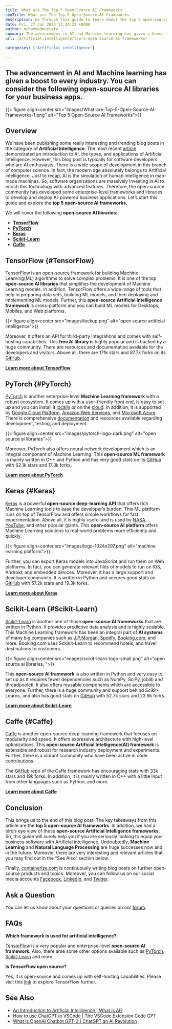 ```yaml
---
title: What are The Top 5 Open-Source AI Frameworks
seoTitle: What are The Top 5 Open-Source AI Frameworks
description: Go through this guide to learn about the top 5 open-source AI frameworks. All these frameworks are free, self-hosted and make your business app intelligent.
date: Fri, 27 Jan 2023 12:24:22 +0000
author: muhammadmustafa
summary: The advancement in AI and Machine learning has given a boost to every industry. You can consider the following open-source AI libraries for your business apps.
url: /artificial-intelligence/top-5-open-source-ai-frameworks/

categories: ['Artificial intelligence']

---
```

## The advancement in AI and Machine learning has given a boost to every industry. You can consider the following open-source AI libraries for your business apps.

{{< figure align=center src="images/What-are-Top-5-Open-Source-AI-Frameworks-1.png" alt="Top 5 Open-Source AI Frameworks">}}  

## Overview

We have been publishing some really interesting and trending blog posts in the category of **Artificial Intelligence**. The most recent [article][1] demonstrated an introduction to AI, the types, and applications of Artificial Intelligence. However, this blog post is typically for software developers who are AI enthusiasts. There is a wide scope of development in this branch of computer science. In fact, the modern age absolutely belongs to Artificial intelligence. Just to recap, AI is the simulation of human intelligence in man-made machines. So, software organizations are massively investing in AI to enrich this technology with advanced features. Therefore, the open-source community has developed some enterprise-level frameworks and libraries to develop and deploy AI-powered business applications. Let’s start this guide and explore the **top 5 open-source AI frameworks.**

We will cover the following **open-source AI libraries:**

  * **[TensorFlow][2]**
  * **[PyTorch][3]**
  * **[Keras][4]**
  * **[Scikit-Learn][5]**
  * **[Caffe][6]**

## TensorFlow  {#TensorFlow}

[TensorFlow][7] is an open-source framework for building Machine Learning(ML) algorithms to solve complex problems. It is one of the top **open-source AI libraries** that simplifies the development of Machine Learning models. In addition, TensorFlow offers a wide range of tools that help in preparing data sets, building ML models, and then deploying and implementing ML models. Further, this **open-source Artificial Intelligence framework** is cross-platform and you can build ML models for Desktops, Mobiles, and Web platforms.

{{< figure align=center src="images/lockup.png" alt="open source artificial intelligence">}}  

Moreover, it offers an API for third-party integrations and comes with self-hosting capabilities. This **free AI library i**s highly popular and is backed by a huge community. There are resources and documentation available for the developers and visitors. Above all, there are 171k stars and 87.7k forks on its [GitHub][8]. 

[**Learn more about TensorFlow**][7]

## PyTorch {#PyTorch}

[PyTorch][9] is another enterprise-level **Machine Learning framework** with a robust ecosystem. It comes up with a user-friendly front end, is easy to set up and you can install it [locally][10] or on the [cloud][11]. In addition, it is supported by [Google Cloud Platform][12], [Amazon Web Services][13], and [Microsoft Azure][14]. There is comprehensive [documentation][15] and resources available regarding development, testing, and deployment. 

{{< figure align=center src="images/pytorch-logo-dark.png" alt="open source ai libraries">}}  

Moreover, PyTorch also offers neural network development which is an integral component of Machine Learning. This **open-source ML framework** is mainly written in C++ and Python and has very good stats on its [GitHub][16] with 62.1k stars and 17.3k forks. 

**[Learn more about PyTorch][9]**

## Keras {#Keras}

[Keras][17] is a powerful **open-source deep-learning API** that offers rich Machine Learning tools to ease the developer’s burden. This ML platform runs on top of TensorFlow and offers simple workflows for fast experimentation. Above all, it is highly useful and is used by [NASA][18], [YouTube][19], and other popular giants. This **open-source AI platform** offers Machine Learning solutions to real-world problems more efficiently and quickly. 

{{< figure align=center src="images/logo-1024x297.png" alt="machine learning platform">}}  

Further, you can export Keras models into JavaScript and run them on Web platforms. In fact, you can generate relevant files of models to run on IOS, Android, and embedded devices. Moreover, it has a large support and developer community. It is written in Python and secures good stats on [GitHub][20] with 57.2k stars and 19.3k forks.

**[Learn more about Keras][21]**

## Scikit-Learn {#Scikit-Learn}

[Scikit-Learn][22] is another one of those **open-source AI frameworks** that are written in Python. It provides predictive data analysis and is highly scalable. This Machine Learning framework has been an integral part of **AI systems** of many big companies such as [J.P.Morgan][23], [Spotify][24], [Booking.com][25], and more. Booking.com uses Sckikit-Learn to recommend hotels, and travel destinations to customers.

{{< figure align=center src="images/scikit-learn-logo-small.png" alt="open source ai libraries, ">}}  

This **open-source AI framework** is also written in Python and very easy to set up as it requires fewer dependencies such as NumPy, SciPy, joblib and threadpoolctl. It also offers reusable components which are accessible to everyone. Further, there is a huge community and support behind Scikit-Learns, and also has good stats on [GitHub][26] with 52.7k stars and 23.9k forks. 

**[Learn more about Scikit-Learn][22]**

## Caffe {#Caffe}

[Caffe][27] is another open-source deep-learning framework that focuses on modularity and speed. It offers expressive architecture with high-level optimizations. This **open-source Artificial Intelligence(AI) framework** is extensible and robust for research industry deployment and experiments. Further, there is a vibrant community who have been active in code contributions. 

The [GitHub][28] repo of the Caffe framework has encouraging stats with 33k stars and 19k forks. In addition, it is mainly written in C++ with a little input from other languages such as Python, and more. 

[**Learn more about Caffe**][27]

## Conclusion

This brings us to the end of this blog post. The key takeaways from this article are the **top 5 open-source AI frameworks**. In addition, we had a bird’s eye view of these **open-source Artificial Intelligence frameworks**. So, this guide will surely help you if you are seriously looking to equip your business software with Artificial intelligence. Undoubtedly, **Machine Learning** and **Natural Language Processing** are huge successes now and in the future. Moreover, there are very interesting and relevant articles that you may find out in the “See Also” section below. 

Finally, [containerize.com][29] is continuously writing blog posts on further open-source products and topics. Moreover, you can follow us on our social media accounts [Facebook][30], [LinkedIn][31], and [Twitter][32].

## Ask a Question

You can let us know about your questions or queries on our [forum][33].

## FAQs

**Which framework is used for artificial intelligence?**

[TensorFlow][7] is a very popular and enterprise-level **open-source AI framework**. Also, there arse some other options available such as [PyTorch][9], [Scikit-Learn][22] and more.

**Is TensorFlow open source?**

Yes, it is open-source and comes up with self-hosting capabilities. Please visit this [link][2] to explore TensorFlow further.

## See Also

  * [An Introduction to Artificial Intelligence | What is AI?][1]
  * [How to use ChatGPT in VSCode | The VSCode Extension Code GPT][34]
  * [What is OpenAI Chatbot GPT-3 | ChatGPT an AI Revolution][35]

 [1]: https://blog.containerize.com/artificial-intelligence/an-introduction-to-artificial-intelligence-what-is-ai/

 [2]: #TensorFlow
 [3]: #PyTorch
 [4]: #Keras
 [5]: #Scikit-Learn
 [6]: #Caffe
 [7]: https://www.tensorflow.org/
 [8]: https://github.com/tensorflow/tensorflow
 [9]: https://pytorch.org/
 [10]: https://pytorch.org/get-started/locally/
 [11]: https://pytorch.org/get-started/cloud-partners/
 [12]: https://cloud.google.com/free?utm_source=google&utm_medium=cpc&utm_campaign=japac-PK-all-en-dr-BKWS-all-core-trial-EXA-dr-1605216&utm_content=text-ad-none-none-DEV_c-CRE_644095273675-ADGP_Hybrid+%7C+BKWS+-+EXA+%7C+Txt+~+GCP_General_core+brand_main-KWID_43700074766895910-aud-1596662389894:kwd-26415313501&userloc_1011088-network_g&utm_term=KW_google%20cloud%20platform&gclid=CjwKCAiA5sieBhBnEiwAR9oh2kBuc6zUrU0F9CiM9311gs4ROzwd4jmBzJzeYbvsBM3DjJpu5xQ2UhoCd8gQAvD_BwE&gclsrc=aw.ds
 [13]: https://aws.amazon.com/free/?trk=c4f45c53-585c-4b31-8fbf-d39fbcdc603a&sc_channel=ps&s_kwcid=AL!4422!3!637354294236!e!!g!!amazon%20web%20services&ef_id=CjwKCAiA5sieBhBnEiwAR9oh2ocIEaAIs8jGbKL4IPQDTVyEiOB3A9y2B7GJcnzDnlLRas7uz6k0WhoCfBgQAvD_BwE:G:s&s_kwcid=AL!4422!3!637354294236!e!!g!!amazon%20web%20services
 [14]: https://azure.microsoft.com/en-us/free/search/?&ef_id=CjwKCAiA5sieBhBnEiwAR9oh2mq3F1W_JRiygl7Zn0tBEaYPxhLu_Fy5SGbBx-uLuCkDA1BqvwXb9hoCAtgQAvD_BwE:G:s&OCID=AIDcmm8ge9eggm_SEM_CjwKCAiA5sieBhBnEiwAR9oh2mq3F1W_JRiygl7Zn0tBEaYPxhLu_Fy5SGbBx-uLuCkDA1BqvwXb9hoCAtgQAvD_BwE:G:s&gclid=CjwKCAiA5sieBhBnEiwAR9oh2mq3F1W_JRiygl7Zn0tBEaYPxhLu_Fy5SGbBx-uLuCkDA1BqvwXb9hoCAtgQAvD_BwE
 [15]: https://pytorch.org/docs/stable/index.html
 [16]: https://github.com/pytorch/pytorch
 [17]: http://keras.io/
 [18]: https://www.nasa.gov/
 [19]: https://www.youtube.com/
 [20]: https://github.com/keras-team/keras
 [21]: https://keras.io/
 [22]: https://scikit-learn.org/
 [23]: https://www.jpmorgan.com/PK/en/about-us
 [24]: https://open.spotify.com/
 [25]: https://www.booking.com/index.html?aid=378266;label=booking-name-IquAp*EbiLS6jPVl_he8yQS461499016258:pl:ta:p1:p22,563,000:ac:ap:neg:fi:tikwd-65526620:lp1011088:li:dec:dm:ppccp=UmFuZG9tSVYkc2RlIyh9YYriJK-Ikd_dLBPOo0BdMww;ws=&gclid=Cj0KCQiAic6eBhCoARIsANlox87-Nf6Ijm9994V4RgtAs0eZNKka02pfeRGz8neVj21KrINF1arSwC8aArC3EALw_wcB
 [26]: https://github.com/scikit-learn/scikit-learn
 [27]: http://caffe.berkeleyvision.org/
 [28]: https://github.com/BVLC/caffe/
 [29]: https://www.containerize.com/
 [30]: https://web.facebook.com/containerize
 [31]: https://www.linkedin.com/company/containerize/
 [32]: https://twitter.com/containerize_co
 [33]: https://forum.containerize.com/
 [34]: https://blog.containerize.com/artificial-intelligence/how-to-use-chatgpt-in-vscode-the-vscode-extension-codegpt/

 [35]: https://blog.containerize.com/artificial-intelligence/what-is-openai-chatbot-gpt-3-chatgpt-an-ai-revolution/
